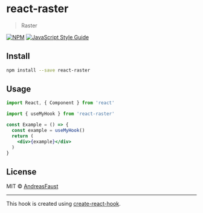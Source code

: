 # react-raster

> Raster

[![NPM](https://img.shields.io/npm/v/react-raster.svg)](https://www.npmjs.com/package/react-raster) [![JavaScript Style Guide](https://img.shields.io/badge/code_style-standard-brightgreen.svg)](https://standardjs.com)

## Install

```bash
npm install --save react-raster
```

## Usage

```jsx
import React, { Component } from 'react'

import { useMyHook } from 'react-raster'

const Example = () => {
  const example = useMyHook()
  return (
    <div>{example}</div>
  )
}
```

## License

MIT © [AndreasFaust](https://github.com/AndreasFaust)

---

This hook is created using [create-react-hook](https://github.com/hermanya/create-react-hook).
